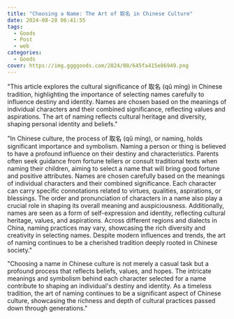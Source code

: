 ```yaml
---
title: "Choosing a Name: The Art of 取名 in Chinese Culture"
date: 2024-08-28 06:41:55
tags:
  - Goods
  - Post
  - web
categories:
  - Goods
cover: https://img.ggggoods.com/2024/08/645fa415e86949.png
---
```


"This article explores the cultural significance of 取名 (qǔ míng) in Chinese tradition, highlighting the importance of selecting names carefully to influence destiny and identity. Names are chosen based on the meanings of individual characters and their combined significance, reflecting values and aspirations. The art of naming reflects cultural heritage and diversity, shaping personal identity and beliefs."

"In Chinese culture, the process of 取名 (qǔ míng), or naming, holds significant importance and symbolism. Naming a person or thing is believed to have a profound influence on their destiny and characteristics. Parents often seek guidance from fortune tellers or consult traditional texts when naming their children, aiming to select a name that will bring good fortune and positive attributes. Names are chosen carefully based on the meanings of individual characters and their combined significance. Each character can carry specific connotations related to virtues, qualities, aspirations, or blessings. The order and pronunciation of characters in a name also play a crucial role in shaping its overall meaning and auspiciousness. Additionally, names are seen as a form of self-expression and identity, reflecting cultural heritage, values, and aspirations. Across different regions and dialects in China, naming practices may vary, showcasing the rich diversity and creativity in selecting names. Despite modern influences and trends, the art of naming continues to be a cherished tradition deeply rooted in Chinese society."

"Choosing a name in Chinese culture is not merely a casual task but a profound process that reflects beliefs, values, and hopes. The intricate meanings and symbolism behind each character selected for a name contribute to shaping an individual's destiny and identity. As a timeless tradition, the art of naming continues to be a significant aspect of Chinese culture, showcasing the richness and depth of cultural practices passed down through generations."
